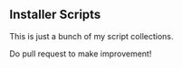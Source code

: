 Installer Scripts
----------------------

This is just a bunch of my script collections.

Do pull request to make improvement!
